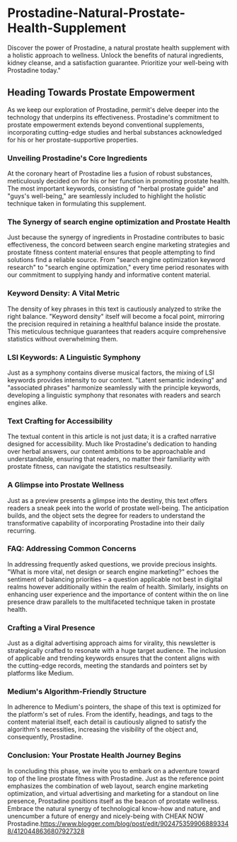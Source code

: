 # Prostadine-Natural-Prostate-Health-Supplement
Discover the power of Prostadine, a natural prostate health supplement with a holistic approach to wellness. Unlock the benefits of natural ingredients, kidney cleanse, and a satisfaction guarantee. Prioritize your well-being with Prostadine today."
## Heading Towards Prostate Empowerment

As we keep our exploration of Prostadine, permit's delve deeper into the technology that underpins its effectiveness. Prostadine's commitment to prostate empowerment extends beyond conventional supplements, incorporating cutting-edge studies and herbal substances acknowledged for his or her prostate-supportive properties.

### Unveiling Prostadine's Core Ingredients

At the coronary heart of Prostadine lies a fusion of robust substances, meticulously decided on for his or her function in promoting prostate health. The most important keywords, consisting of "herbal prostate guide" and "guys's well-being," are seamlessly included to highlight the holistic technique taken in formulating this supplement.

### The Synergy of search engine optimization and Prostate Health

Just because the synergy of ingredients in Prostadine contributes to basic effectiveness, the concord between search engine marketing strategies and prostate fitness content material ensures that people attempting to find solutions find a reliable source. From "search engine optimization keyword research" to "search engine optimization," every time period resonates with our commitment to supplying handy and informative content material.

### Keyword Density: A Vital Metric

The density of key phrases in this text is cautiously analyzed to strike the right balance. "Keyword density" itself will become a focal point, mirroring the precision required in retaining a healthful balance inside the prostate. This meticulous technique guarantees that readers acquire comprehensive statistics without overwhelming them.

### LSI Keywords: A Linguistic Symphony

Just as a symphony contains diverse musical factors, the mixing of LSI keywords provides intensity to our content. "Latent semantic indexing" and "associated phrases" harmonize seamlessly with the principle keywords, developing a linguistic symphony that resonates with readers and search engines alike.

### Text Crafting for Accessibility

The textual content in this article is not just data; it is a crafted narrative designed for accessibility. Much like Prostadine's dedication to handing over herbal answers, our content ambitions to be approachable and understandable, ensuring that readers, no matter their familiarity with prostate fitness, can navigate the statistics resultseasily.

### A Glimpse into Prostate Wellness

Just as a preview presents a glimpse into the destiny, this text offers readers a sneak peek into the world of prostate well-being. The anticipation builds, and the object sets the degree for readers to understand the transformative capability of incorporating Prostadine into their daily recurring.

### FAQ: Addressing Common Concerns

In addressing frequently asked questions, we provide precious insights. "What is more vital, net design or search engine marketing?" echoes the sentiment of balancing priorities – a question applicable not best in digital realms however additionally within the realm of health. Similarly, insights on enhancing user experience and the importance of content within the on line presence draw parallels to the multifaceted technique taken in prostate health.

### Crafting a Viral Presence

Just as a digital advertising approach aims for virality, this newsletter is strategically crafted to resonate with a huge target audience. The inclusion of applicable and trending keywords ensures that the content aligns with the cutting-edge records, meeting the standards and pointers set by platforms like Medium.

### Medium's Algorithm-Friendly Structure

In adherence to Medium's pointers, the shape of this text is optimized for the platform's set of rules. From the identify, headings, and tags to the content material itself, each detail is cautiously aligned to satisfy the algorithm's necessities, increasing the visibility of the object and, consequently, Prostadine.

### Conclusion: Your Prostate Health Journey Begins

In concluding this phase, we invite you to embark on a adventure toward top of the line prostate fitness with Prostadine. Just as the reference point emphasizes the combination of web layout, search engine marketing optimization, and virtual advertising and marketing for a standout on line presence, Prostadine positions itself as the beacon of prostate wellness. Embrace the natural synergy of technological know-how and nature, and unencumber a future of energy and nicely-being with
CHEAK NOW  Prostadine.https://www.blogger.com/blog/post/edit/9024753599068893348/4120448636807927328
